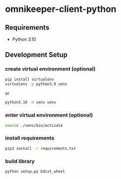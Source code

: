 # omnikeeper-client-python

## Requirements

* Python 3.10

## Development Setup

### create virtual environment (optional)

```bash
pip install virtualenv
virtualenv -p python3.9 venv
```

or

```bash
python3.10 -m venv venv
```

### enter virtual environment (optional)

```bash
source ./venv/bin/activate
```

### install requirements

```bash
pip3 install -r requirements.txt
```

### build library

```bash
python setup.py bdist_wheel
```
